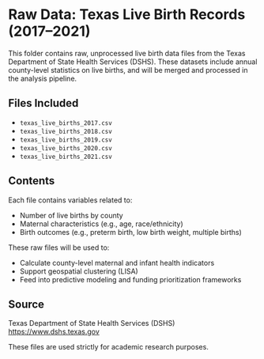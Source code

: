 # Raw Data: Texas Live Birth Records (2017–2021)

This folder contains raw, unprocessed live birth data files from the Texas Department of State Health Services (DSHS). These datasets include annual county-level statistics on live births, and will be merged and processed in the analysis pipeline.

## Files Included
- `texas_live_births_2017.csv`
- `texas_live_births_2018.csv`
- `texas_live_births_2019.csv`
- `texas_live_births_2020.csv`
- `texas_live_births_2021.csv`

## Contents
Each file contains variables related to:
- Number of live births by county
- Maternal characteristics (e.g., age, race/ethnicity)
- Birth outcomes (e.g., preterm birth, low birth weight, multiple births)

These raw files will be used to:
- Calculate county-level maternal and infant health indicators
- Support geospatial clustering (LISA)
- Feed into predictive modeling and funding prioritization frameworks

## Source
Texas Department of State Health Services (DSHS)  
https://www.dshs.texas.gov

These files are used strictly for academic research purposes.
